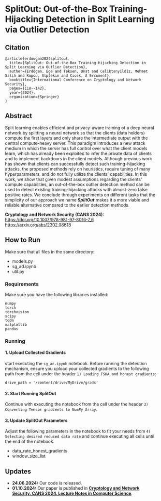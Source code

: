 # SplitOut: Out-of-the-Box Training-Hijacking Detection in Split Learning via Outlier Detection

## Citation
```
@article{erdougan2024splitout,
  title={SplitOut: Out-of-the-Box Training-Hijacking Detection in Split Learning via Outlier Detection},
  author={Erdogan, Ege and Teksen, Unat and Celiktenyildiz, Mehmet Salih and Kupcu, Alptekin and Cicek, A Ercument},
  booktitle={International Conference on Cryptology and Network Security},
  pages={118--142},
  year={2024},
  organization={Springer}
}
```

## Abstract

Split learning enables efficient and privacy-aware training of a deep neural network by splitting a neural network so that the clients (data holders) compute the first layers and only share the intermediate output with the central compute-heavy server. This paradigm introduces a new attack medium in which the server has full control over what the client models learn, which has already been exploited to infer the private data of clients and to implement backdoors in the client models. Although previous work has shown that clients can successfully detect such training-hijacking attacks, the proposed methods rely on heuristics, require tuning of many hyperparameters, and do not fully utilize the clients' capabilities. In this work, we show that given modest assumptions regarding the clients' compute capabilities, an out-of-the-box outlier detection method can be used to detect existing training-hijacking attacks with almost-zero false positive rates. We conclude through experiments on different tasks that the simplicity of our approach we name _**SplitOut**_ makes it a more viable and reliable alternative compared to the earlier detection methods.

**Cryptology and Network Security (CANS 2024):** https://doi.org/10.1007/978-981-97-8016-7_6
https://arxiv.org/abs/2302.08618

## How to Run 

Make sure that all files in the same directory:
- models.py
- sg_ad.ipynb
- util.py

### Requirements

Make sure you have the following libraries installed:

```
numpy
torch
torchvision
scipy
tqdm
matplotlib
pandas
```

### Running


#### 1. Upload Collected Gradients
start executing the `sg_ad.ipynb` notebook. Before running the detection mechanism, ensure you upload your collected gradients to the following path from the cell under the header `1) Loading FSHA and honest gradients`:
```
drive_path = '/content/drive/MyDrive/grads'
```

#### 2. Start Running SplitOut
Continue with executing the notebook from the cell under the header `3) Converting Tensor gradients to NumPy Array`. 

#### 3. Update SplitOut Parameters
Adjust the following parameters in the notebook to fit your needs from `4) Selecting desired reduced data rate` and continue executing all cells until the end of the notebook.

- data_rate_honest_gradients 
- window_size_list

## Updates

- **24.06.2024:** Our code is released.
- **01.10.2024:** Our paper is published in [**Cryptology and Network Security. CANS 2024. Lecture Notes in Computer Science**](https://link.springer.com/chapter/10.1007/978-981-97-8016-7_6).
